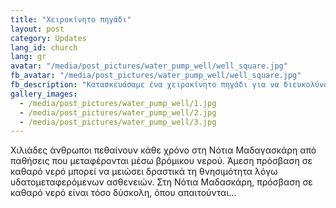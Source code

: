 ```yaml
---
title: "Χειροκίνητο πηγάδι"
layout: post
category: Updates
lang_id: church
lang: gr
avatar: "/media/post_pictures/water_pump_well/well_square.jpg"
fb_avatar: "/media/post_pictures/water_pump_well/well_square.jpg"
fb_description: "Κατασκευάσαμε ένα χειροκίνητο πηγάδι για να διευκολύνουμε την πρόσβαση σε καθαρό νερό για τους ντόπιους στη Νότια Μαγαδασκάρη."
gallery_images:
  - /media/post_pictures/water_pump_well/1.jpg
  - /media/post_pictures/water_pump_well/2.jpg
  - /media/post_pictures/water_pump_well/3.jpg
---
```


Χιλιάδες άνθρωποι πεθαίνουν κάθε χρόνο στη Νότια Μαδαγασκάρη από παθήσεις που μεταφέρονται μέσω βρόμικου νερού. Άμεση πρόσβαση σε καθαρό νερό μπορεί να μειώσει δραστικά τη θνησιμότητα λόγω υδατομεταφερόμενων ασθενειών. Στη Νότια Μαδασκάρη, πρόσβαση σε καθαρό νερό είναι τόσο δύσκολη, όπου απαιτούνται...
